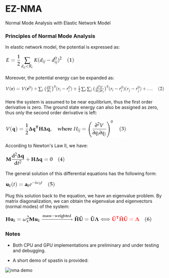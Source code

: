 # EZ-NMA
Normal Mode Analysis with Elastic Network Model


### Principles of Normal Mode Analysis
In elastic network model, the potential is expressed as:

![equation 1](demo/eqn/eqn1.png)

Moreover, the potential energy can be expanded as:

![equation 2](demo/eqn/eqn2.png)

Here the system is assumed to be near equilibrium, thus the first order derivative is zero. The ground state energy can also be assigned as zero, thus only the second order derivative is left:

![equation 3](demo/eqn/eqn3.png)

According to Newton's Law II, we have:

![equation 4](demo/eqn/eqn4.png)

The general solution of this differential equations has the following form:

![equation 5](demo/eqn/eqn5.png)

Plug this solution back to the equation, we have an eigenvalue problem. By matrix diagonalization, we can obtain the eigenvalue and eigenvectors (normal modes) of the system:

![equation 6](demo/eqn/eqn6.png)

### Notes
- Both CPU and GPU implementations are preliminary and under testing and debugging. 

- A short demo of spastin is provided:

![nma demo](demo/eqn/nma-demo.gif)

